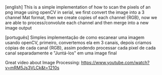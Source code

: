 [english]
This is a simple implementation of how to scan the pixels of an png image using openCV in serial, we first convert the 
image into a 3 channel Mat format, then we create copies of each channel {RGB}, now we are able to 
process/convolute each channel and then merge into a new image output


[português]
Simples implementação de como escanear uma imagem usando openCV, primeiro, convertemos ela em 3 canais, 
depois criamos cópias de cada canal {RGB}, assim podendo processar cada pixel de cada canal separadamente e "Juntá-los" 
em uma image final


Great video about Image Processing: https://www.youtube.com/watch?v=mRM5Js3VLCk&t=1210s
